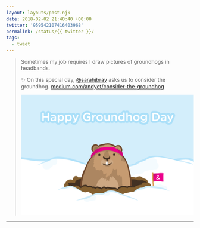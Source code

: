 ```yaml
---
layout: layouts/post.njk
date: 2018-02-02 21:40:40 +00:00
twitter: '959542107416403968'
permalink: /status/{{ twitter }}/
tags: 
  - tweet
---
```


> Sometimes my job requires I draw pictures of groundhogs in headbands.
> 
> ✨ On this special day, [@sarahjbray](https://twitter.com/sarahjbray) asks us to consider the groundhog. [medium.com/andyet/consider-the-groundhog](https://medium.com/andyet/consider-the-groundhog-c3b7e9cb91a9)
> 
> ![Happy Groundhog Day - a little groundhog in a pink sweatband peeking out of his groundhog hole](/img/959542107416403968-DVD6dVsUQAEDdns.png)

---
